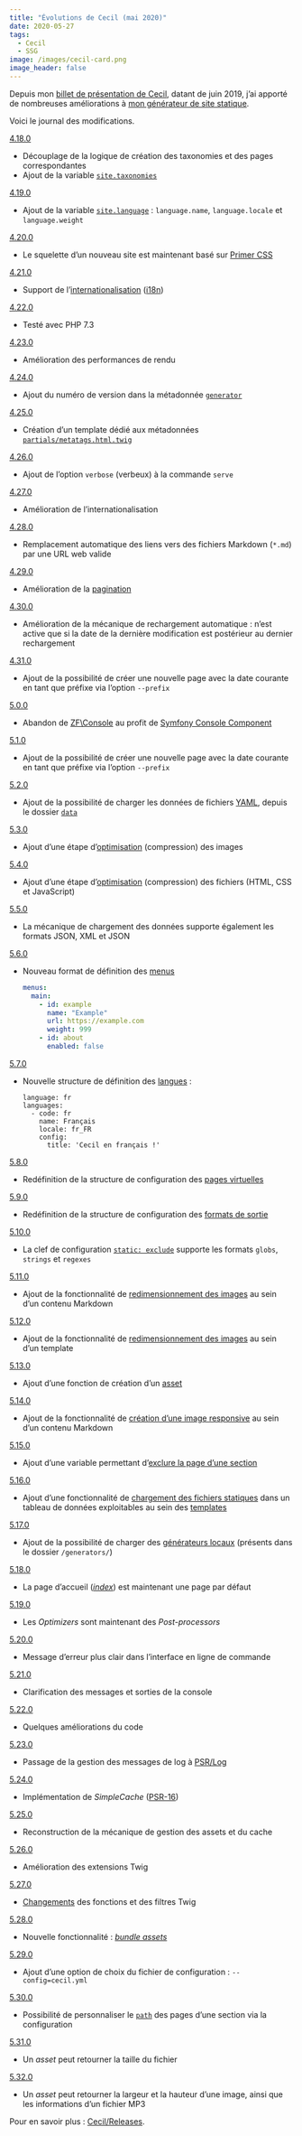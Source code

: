 ```yaml
---
title: "Évolutions de Cecil (mai 2020)"
date: 2020-05-27
tags:
  - Cecil
  - SSG
image: /images/cecil-card.png
image_header: false
---
```

Depuis mon [billet de présentation de Cecil](/blog/cecil-mon-generateur-de-site-statique/), datant de juin 2019, j’ai apporté de nombreuses améliorations à [mon générateur de site statique](https://cecil.app/).

Voici le journal des modifications.
<!-- break -->
[4.18.0](https://github.com/Cecilapp/Cecil/releases/tag/4.18.0)

- Découplage de la logique de création des taxonomies et des pages correspondantes
- Ajout de la variable [`site.taxonomies`](https://cecil.app/documentation/templates/#site)

[4.19.0](https://github.com/Cecilapp/Cecil/releases/tag/4.19.0)

- Ajout de la variable [`site.language`](https://cecil.app/documentation/templates/#site-language) : `language.name`, `language.locale` et `language.weight`

[4.20.0](https://github.com/Cecilapp/Cecil/releases/tag/4.20.0)

- Le squelette d’un nouveau site est maintenant basé sur [Primer CSS](https://primer.style/css/)

[4.21.0](https://github.com/Cecilapp/Cecil/releases/tag/4.21.0)

- Support de l’[internationalisation](https://cecil.app/documentation/templates/#internationalization) ([i18n](https://fr.m.wikipedia.org/wiki/Internationalisation_(informatique)))

[4.22.0](https://github.com/Cecilapp/Cecil/releases/tag/4.22.0)

- Testé avec PHP 7.3

[4.23.0](https://github.com/Cecilapp/Cecil/releases/tag/4.23.0)

- Amélioration des performances de rendu

[4.24.0](https://github.com/Cecilapp/Cecil/releases/tag/4.24.0)

- Ajout du numéro de version dans la métadonnée [`generator`](https://github.com/Cecilapp/Cecil/blob/60b248c1b1d78f4d23836934bd0c539e1817e211/src/Renderer/Twig.php#L78)

[4.25.0](https://github.com/Cecilapp/Cecil/releases/tag/4.25.0)

- Création d’un template dédié aux métadonnées [`partials/metatags.html.twig`](https://github.com/Cecilapp/Cecil/blob/master/resources/layouts/partials/metatags.html.twig)

[4.26.0](https://github.com/Cecilapp/Cecil/releases/tag/4.26.0)

- Ajout de l’option `verbose` (verbeux) à la commande `serve`

[4.27.0](https://github.com/Cecilapp/Cecil/releases/tag/4.27.0)

- Amélioration de l’internationalisation

[4.28.0](https://github.com/Cecilapp/Cecil/releases/tag/4.28.0)

- Remplacement automatique des liens vers des fichiers Markdown (`*.md`) par une URL web valide

[4.29.0](https://github.com/Cecilapp/Cecil/releases/tag/4.29.0)

- Amélioration de la [pagination](https://cecil.app/documentation/templates/#page-pagination)

[4.30.0](https://github.com/Cecilapp/Cecil/releases/tag/4.30.0)

- Amélioration de la mécanique de rechargement automatique : n’est active que si la date de la dernière modification est postérieur au dernier rechargement

[4.31.0](https://github.com/Cecilapp/Cecil/releases/tag/4.31.0)

- Ajout de la possibilité de créer une nouvelle page avec la date courante en tant que préfixe via l’option `--prefix`

[5.0.0](https://github.com/Cecilapp/Cecil/releases/tag/5.0.0)

- Abandon de [ZF\Console](https://github.com/zfcampus/zf-console) au profit de [Symfony Console Component](https://symfony.com/doc/current/components/console.html)

[5.1.0](https://github.com/Cecilapp/Cecil/releases/tag/5.1.0)

- Ajout de la possibilité de créer une nouvelle page avec la date courante en tant que préfixe via l’option `--prefix`

[5.2.0](https://github.com/Cecilapp/Cecil/releases/tag/5.2.0)

- Ajout de la possibilité de charger les données de fichiers [YAML](https://fr.m.wikipedia.org/wiki/YAML), depuis le dossier [`data`](https://cecil.app/documentation/configuration/#data)

[5.3.0](https://github.com/Cecilapp/Cecil/releases/tag/5.3.0)

- Ajout d’une étape d’[optimisation](https://cecil.app/documentation/configuration/#postprocess) (compression) des images

[5.4.0](https://github.com/Cecilapp/Cecil/releases/tag/5.4.0)

- Ajout d’une étape d’[optimisation](https://cecil.app/documentation/configuration/#postprocess) (compression) des fichiers (HTML, CSS et JavaScript)

[5.5.0](https://github.com/Cecilapp/Cecil/releases/tag/5.5.0)

- La mécanique de chargement des données supporte également les formats JSON, XML et JSON

[5.6.0](https://github.com/Cecilapp/Cecil/releases/tag/5.6.0)

- Nouveau format de définition des [menus](https://cecil.app/documentation/configuration/#menus)

  ```yaml
  menus:
    main:
      - id: example
        name: "Example"
        url: https://example.com
        weight: 999
      - id: about
        enabled: false
  ```

[5.7.0](https://github.com/Cecilapp/Cecil/releases/tag/5.7.0)

- Nouvelle structure de définition des [langues](https://cecil.app/documentation/configuration/#languages) :

  ```
  language: fr
  languages:
    - code: fr
      name: Français
      locale: fr_FR
      config:
        title: 'Cecil en français !'
  ```

[5.8.0](https://github.com/Cecilapp/Cecil/releases/tag/5.8.0)

- Redéfinition de la structure de configuration des [pages virtuelles](https://cecil.app/documentation/configuration/#virtualpages)

[5.9.0](https://github.com/Cecilapp/Cecil/releases/tag/5.9.0)

- Redéfinition de la structure de configuration des [formats de sortie](https://cecil.app/documentation/configuration/#output)

[5.10.0](https://github.com/Cecilapp/Cecil/releases/tag/5.10.0)

- La clef de configuration [`static: exclude`](https://cecil.app/documentation/configuration/#static) supporte les formats `globs`, `strings` et `regexes`

[5.11.0](https://github.com/Cecilapp/Cecil/releases/tag/5.11.0)

- Ajout de la fonctionnalité de [redimensionnement des images](https://cecil.app/documentation/content/#images) au sein d’un contenu Markdown

[5.12.0](https://github.com/Cecilapp/Cecil/releases/tag/5.12.0)

- Ajout de la fonctionnalité de [redimensionnement des images](https://cecil.app/documentation/templates/#resize) au sein d’un template

[5.13.0](https://github.com/Cecilapp/Cecil/releases/tag/5.13.0)

- Ajout d’une fonction de création d’un [asset](https://cecil.app/documentation/templates/#asset)

[5.14.0](https://github.com/Cecilapp/Cecil/releases/tag/5.14.0)

- Ajout de la fonctionnalité de [création d’une image responsive](https://cecil.app/documentation/content/#images) au sein d’un contenu Markdown

[5.15.0](https://github.com/Cecilapp/Cecil/releases/tag/5.15.0)

- Ajout d’une variable permettant d’[exclure la page d’une section](https://cecil.app/documentation/content/#exclude)

[5.16.0](https://github.com/Cecilapp/Cecil/releases/tag/5.16.0)

- Ajout d’une fonctionnalité de [chargement des fichiers statiques](https://cecil.app/documentation/configuration/#static) dans un tableau de données exploitables au sein des [templates](https://cecil.app/documentation/templates/#site-static)

[5.17.0](https://github.com/Cecilapp/Cecil/releases/tag/5.17.0)

- Ajout de la possibilité de charger des [générateurs locaux](https://github.com/Cecilapp/Cecil/blob/fd1e5712930eb311e2a02ea5ffd45f92a84aa1d1/src/Step/PagesGenerate.php#L38) (présents dans le dossier `/generators/`)

[5.18.0](https://github.com/Cecilapp/Cecil/releases/tag/5.18.0)

- La page d’accueil ([*index*](https://github.com/Cecilapp/Cecil/blob/88d9df724a02bdc301a5dccaac8456bf0a07ffac/config/default.php#L115)) est maintenant une page par défaut

[5.19.0](https://github.com/Cecilapp/Cecil/releases/tag/5.19.0)

- Les *Optimizers* sont maintenant des *Post-processors*

[5.20.0](https://github.com/Cecilapp/Cecil/releases/tag/5.20.0)

- Message d’erreur plus clair dans l’interface en ligne de commande

[5.21.0](https://github.com/Cecilapp/Cecil/releases/tag/5.21.0)

- Clarification des messages et sorties de la console

[5.22.0](https://github.com/Cecilapp/Cecil/releases/tag/5.22.0)

- Quelques améliorations du code

[5.23.0](https://github.com/Cecilapp/Cecil/releases/tag/5.23.0)

- Passage de la gestion des messages de log à [PSR/Log](PSR/Log)

[5.24.0](https://github.com/Cecilapp/Cecil/releases/tag/5.24.0)

- Implémentation de *SimpleCache* ([PSR-16](https://www.php-fig.org/psr/psr-16/))

[5.25.0](https://github.com/Cecilapp/Cecil/releases/tag/5.25.0)

- Reconstruction de la mécanique de gestion des assets et du cache

[5.26.0](https://github.com/Cecilapp/Cecil/releases/tag/5.26.0)

- Amélioration des extensions Twig

[5.27.0](https://github.com/Cecilapp/Cecil/releases/tag/5.27.0)

- [Changements](https://github.com/Cecilapp/Cecil/pull/786) des fonctions et des filtres Twig

[5.28.0](https://github.com/Cecilapp/Cecil/releases/tag/5.28.0)

- Nouvelle fonctionnalité : [_bundle assets_](https://cecil.app/documentation/templates/#asset)

[5.29.0](https://github.com/Cecilapp/Cecil/releases/tag/5.29.0)

- Ajout d’une option de choix du fichier de configuration : `--config=cecil.yml`

[5.30.0](https://github.com/Cecilapp/Cecil/releases/tag/5.30.0)

- Possibilité de personnaliser le [`path`](https://cecil.app/documentation/configuration/#paths) des pages d’une section via la configuration

[5.31.0](https://github.com/Cecilapp/Cecil/releases/tag/5.31.0)

- Un *asset* peut retourner la taille du fichier

[5.32.0](https://github.com/Cecilapp/Cecil/releases/tag/5.32.0)

- Un *asset* peut retourner la largeur et la hauteur d’une image, ainsi que les informations d’un fichier MP3

Pour en savoir plus : [Cecil/Releases](https://github.com/cecilapp/cecil/releases).
